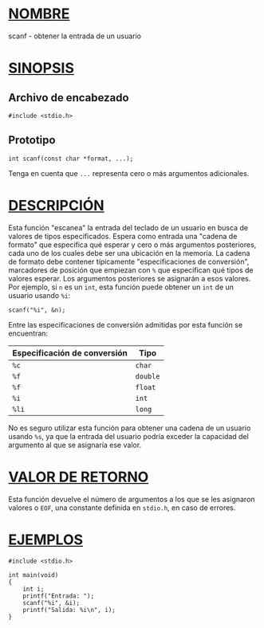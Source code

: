 # [NOMBRE](#nombre)

scanf - obtener la entrada de un usuario

# [SINOPSIS](#sinopsis)

## Archivo de encabezado

    #include <stdio.h>

## Prototipo

    int scanf(const char *format, ...);

Tenga en cuenta que `...` representa cero o más argumentos adicionales.

# [DESCRIPCIÓN](#descripción)

Esta función "escanea" la entrada del teclado de un usuario en busca de valores de tipos especificados. Espera como entrada una "cadena de formato" que especifica qué esperar y cero o más argumentos posteriores, cada uno de los cuales debe ser una ubicación en la memoria. La cadena de formato debe contener típicamente "especificaciones de conversión", marcadores de posición que empiezan con `%` que especifican qué tipos de valores esperar. Los argumentos posteriores se asignarán a esos valores. Por ejemplo, si `n` es un `int`, esta función puede obtener un `int` de un usuario usando `%i`:

    scanf("%i", &n);

Entre las especificaciones de conversión admitidas por esta función se encuentran:

| Especificación de conversión | Tipo     |
| ------------------------ | -------- |
| `%c`                     | `char`   |
| `%f`                     | `double` |
| `%f`                     | `float`  |
| `%i`                     | `int`    |
| `%li`                    | `long`   |

No es seguro utilizar esta función para obtener una cadena de un usuario usando `%s`, ya que la entrada del usuario podría exceder la capacidad del argumento al que se asignaría ese valor.

# [VALOR DE RETORNO](#valor-de-retorno)

Esta función devuelve el número de argumentos a los que se les asignaron valores o `EOF`, una constante definida en `stdio.h`, en caso de errores.

# [EJEMPLOS](#ejemplos)

    #include <stdio.h>

    int main(void)
    {
        int i;
        printf("Entrada: ");
        scanf("%i", &i);
        printf("Salida: %i\n", i);
    }